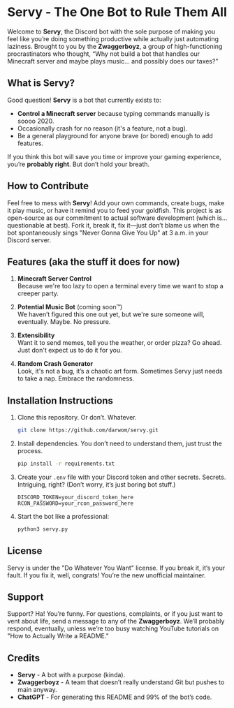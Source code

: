# Servy - The One Bot to Rule Them All

Welcome to **Servy**, the Discord bot with the sole purpose of making you feel like you’re doing something productive while actually just automating laziness. Brought to you by the **Zwaggerboyz**, a group of high-functioning procrastinators who thought, “Why not build a bot that handles our Minecraft server and maybe plays music… and possibly does our taxes?”

## What is Servy?

Good question! **Servy** is a bot that currently exists to:

- **Control a Minecraft server** because typing commands manually is soooo 2020.
- Occasionally crash for no reason (it's a feature, not a bug).
- Be a general playground for anyone brave (or bored) enough to add features.

If you think this bot will save you time or improve your gaming experience, you’re **probably right**. But don’t hold your breath.

## How to Contribute

Feel free to mess with **Servy**! Add your own commands, create bugs, make it play music, or have it remind you to feed your goldfish. This project is as open-source as our commitment to actual software development (which is… questionable at best). Fork it, break it, fix it—just don’t blame us when the bot spontaneously sings "Never Gonna Give You Up" at 3 a.m. in your Discord server.

## Features (aka the stuff it does for now)

1. **Minecraft Server Control**  
   Because we're too lazy to open a terminal every time we want to stop a creeper party.

2. **Potential Music Bot** (coming soon™)  
   We haven’t figured this one out yet, but we're sure someone will, eventually. Maybe. No pressure.

3. **Extensibility**  
   Want it to send memes, tell you the weather, or order pizza? Go ahead. Just don't expect us to do it for you.

4. **Random Crash Generator**  
   Look, it's not a bug, it’s a chaotic art form. Sometimes Servy just needs to take a nap. Embrace the randomness.

## Installation Instructions

1. Clone this repository. Or don’t. Whatever.

   ```bash
   git clone https://github.com/darwom/servy.git
   ```

2. Install dependencies. You don’t need to understand them, just trust the process.

   ```bash
   pip install -r requirements.txt
   ```

3. Create your `.env` file with your Discord token and other secrets. Secrets. Intriguing, right? (Don’t worry, it’s just boring bot stuff.)

   ```
   DISCORD_TOKEN=your_discord_token_here
   RCON_PASSWORD=your_rcon_password_here
   ```

4. Start the bot like a professional:
   ```bash
   python3 servy.py
   ```

## License

Servy is under the "Do Whatever You Want" license. If you break it, it’s your fault. If you fix it, well, congrats! You’re the new unofficial maintainer.

## Support

Support? Ha! You’re funny. For questions, complaints, or if you just want to vent about life, send a message to any of the **Zwaggerboyz**. We’ll probably respond, eventually, unless we’re too busy watching YouTube tutorials on "How to Actually Write a README."

## Credits

- **Servy** - A bot with a purpose (kinda).
- **Zwaggerboyz** - A team that doesn’t really understand Git but pushes to main anyway.
- **ChatGPT** - For generating this README and 99% of the bot’s code.
